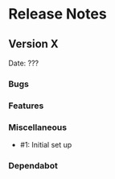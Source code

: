 # Release Notes

## Version X

Date: ???

### Bugs

### Features

### Miscellaneous

- #1: Initial set up

### Dependabot



